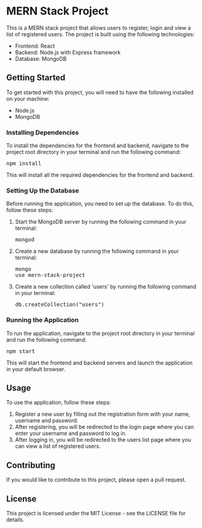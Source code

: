 <!DOCTYPE html>
<html>
  <head>
    <meta charset="UTF-8">
  </head>
  <body>
    <h1>MERN Stack Project</h1>
    <p>This is a MERN stack project that allows users to register, login and view a list of registered users. The project is built using the following technologies:</p>
    <ul>
      <li>Frontend: React</li>
      <li>Backend: Node.js with Express framework</li>
      <li>Database: MongoDB</li>
    </ul>
    <h2>Getting Started</h2>
    <p>To get started with this project, you will need to have the following installed on your machine:</p>
    <ul>
      <li>Node.js</li>
      <li>MongoDB</li>
    </ul>
    <h3>Installing Dependencies</h3>
    <p>To install the dependencies for the frontend and backend, navigate to the project root directory in your terminal and run the following command:</p>
    <pre>npm install</pre>
    <p>This will install all the required dependencies for the frontend and backend.</p>
    <h3>Setting Up the Database</h3>
    <p>Before running the application, you need to set up the database. To do this, follow these steps:</p>
    <ol>
      <li>Start the MongoDB server by running the following command in your terminal:</li>
      <pre>mongod</pre>
      <li>Create a new database by running the following command in your terminal:</li>
      <pre>mongo<br>use mern-stack-project</pre>
      <li>Create a new collection called 'users' by running the following command in your terminal:</li>
      <pre>db.createCollection("users")</pre>
    </ol>
    <h3>Running the Application</h3>
    <p>To run the application, navigate to the project root directory in your terminal and run the following command:</p>
    <pre>npm start</pre>
    <p>This will start the frontend and backend servers and launch the application in your default browser.</p>
    <h2>Usage</h2>
    <p>To use the application, follow these steps:</p>
    <ol>
      <li>Register a new user by filling out the registration form with your name, username and password.</li>
      <li>After registering, you will be redirected to the login page where you can enter your username and password to log in.</li>
      <li>After logging in, you will be redirected to the users list page where you can view a list of registered users.</li>
    </ol>
    <h2>Contributing</h2>
    <p>If you would like to contribute to this project, please open a pull request.</p>
    <h2>License</h2>
    <p>This project is licensed under the MIT License - see the LICENSE file for details.</p>
  </body>
</html>




